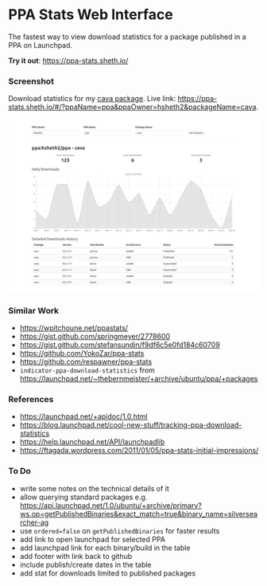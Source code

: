 # PPA Stats Web Interface

The fastest way to view download statistics for a package published in a PPA on Launchpad.

**Try it out**: https://ppa-stats.sheth.io/

### Screenshot
Download statistics for my [cava package](https://github.com/hsheth2/cava-ppa). Live link: https://ppa-stats.sheth.io/#/?ppaName=ppa&ppaOwner=hsheth2&packageName=cava.

[![screenshot](screenshot.png)](https://ppa-stats.sheth.io/)

### Similar Work
- https://wpitchoune.net/ppastats/
- https://gist.github.com/springmeyer/2778600
- https://gist.github.com/stefansundin/f9df6c5e0fd184c60709
- https://github.com/YokoZar/ppa-stats
- https://github.com/respawner/ppa-stats
- `indicator-ppa-download-statistics` from https://launchpad.net/~thebernmeister/+archive/ubuntu/ppa/+packages

### References
- https://launchpad.net/+apidoc/1.0.html
- https://blog.launchpad.net/cool-new-stuff/tracking-ppa-download-statistics
- https://help.launchpad.net/API/launchpadlib
- https://ftagada.wordpress.com/2011/01/05/ppa-stats-initial-impressions/

### To Do
- write some notes on the technical details of it
- allow querying standard packages e.g. https://api.launchpad.net/1.0/ubuntu/+archive/primary?ws.op=getPublishedBinaries&exact_match=true&binary_name=silversearcher-ag
- use `ordered=false` on `getPublishedBinaries` for faster results
- add link to open launchpad for selected PPA
- add launchpad link for each binary/build in the table
- add footer with link back to github
- include publish/create dates in the table
- add stat for downloads limited to published packages


